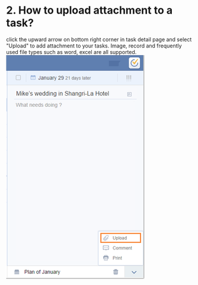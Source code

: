 # 2. How to upload attachment to a task?
click the upward arrow on bottom right corner in task detail page and select "Upload" to add attachment to your tasks. Image, record and frequently used file types such as word, excel are all supported.
![](../images/image1.14.2W.png)
